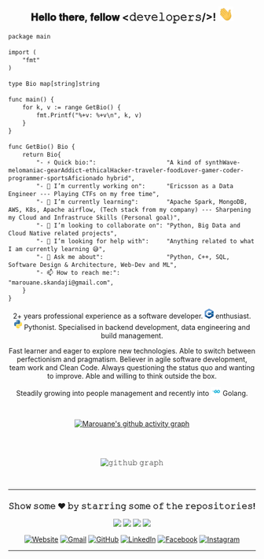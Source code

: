 <div align="center">
<h2> 𝐇𝐞𝐥𝐥𝐨 𝐭𝐡𝐞𝐫𝐞, 𝐟𝐞𝐥𝐥𝐨𝐰 <𝚍𝚎𝚟𝚎𝚕𝚘𝚙𝚎𝚛𝚜/>! <img src="https://github.com/ABSphreak/ABSphreak/blob/master/gifs/Hi.gif" width="30px"></h2>
</div>

```golang
package main

import (
	"fmt"
)

type Bio map[string]string

func main() {
	for k, v := range GetBio() {
		fmt.Printf("%+v: %+v\n", k, v)
	}
}

func GetBio() Bio {
	return Bio{
		"- ⚡ Quick bio:":                    "A kind of synthWave-melomaniac-gearAddict-ethicalHacker-traveler-foodLover-gamer-coder-programmer-sportsAficionado hybrid",
		"- 🔭 I’m currently working on":      "Ericsson as a Data Engineer --- Playing CTFs on my free time",
		"- 🌱 I’m currently learning":        "Apache Spark, MongoDB, AWS, K8s, Apache airflow, (Tech stack from my company) --- Sharpening my Cloud and Infrastruce Skills (Personal goal)",
		"- 👯 I’m looking to collaborate on": "Python, Big Data and Cloud Native related projects",
		"- 🤔 I’m looking for help with":     "Anything related to what I am currently learning 😅",
		"- 💬 Ask me about":                  "Python, C++, SQL, Software Design & Architecture, Web-Dev and ML",
		"- 📫 How to reach me:":              "marouane.skandaji@gmail.com",
	}
}
```
<div align="center">

2+ years professional experience as a software developer. <img src="https://raw.githubusercontent.com/marouenes/marouenes/main/img/cplusplus.svg" alt="" height="20"> enthusiast. <img src="https://raw.githubusercontent.com/marouenes/marouenes/main/img/python.svg" alt="" height="20"> Pythonist. Specialised in backend development, data engineering and build management.

Fast learner and eager to explore new technologies. Able to switch between perfectionism and pragmatism. Believer in agile software development, team work and Clean Code. Always questioning the status quo and wanting to improve. Able and willing to think outside the box.

Steadily growing into people management and recently into <img src="https://raw.githubusercontent.com/marouenes/marouenes/main/img/golang.svg" alt="" width="20" height="=20"> Golang.

<!--
<img align="center" src="https://github-readme-stats.vercel.app/api?username=marouenes&include_all_commits=true&count_private=true&show_icons=true&line_height=20&title_color=7A7ADB&icon_color=2234AE&text_color=D3D3D3&bg_color=0,000000,130F40" alt="Marouane's Github Stats">

<br>
</br>
-->

<br>

[![Marouane's github activity graph](https://activity-graph.herokuapp.com/graph?username=marouenes&theme=github)](https://github.com/ashutosh00710/github-readme-activity-graph)

<br/>


<br>

![𝚐𝚒𝚝𝚑𝚞𝚋 𝚐𝚛𝚊𝚙𝚑](https://activity-graph.herokuapp.com/graph?username=marouenes&theme=react-dark&hide_border=true&area=true)

<br/>

---

### 𝚂𝚑𝚘𝚠 𝚜𝚘𝚖𝚎 ❤️ 𝚋𝚢 𝚜𝚝𝚊𝚛𝚛𝚒𝚗𝚐 𝚜𝚘𝚖𝚎 𝚘𝚏 𝚝𝚑𝚎 𝚛𝚎𝚙𝚘𝚜𝚒𝚝𝚘𝚛𝚒𝚎𝚜!

<p>
  <a href="#"><img src="https://img.shields.io/badge/python-Expert-_.svg?logo=python"></a>
  <a href="#"><img src="https://img.shields.io/badge/Apache-Enthusiast-_.svg?logo=apache"></a>
  <a href="#"><img src="https://img.shields.io/badge/TDD-Advocate-_.svg"></a>
  <a href="#"><img src="https://img.shields.io/badge/Clean%20Code-Evangelist-_.svg"></a>
</p>

<p align="center">
  <a href="https://marouenes.github.io/"><img src="https://img.icons8.com/bubbles/50/000000/web.png" alt="Website"/></a>
	<a href="mailto:marouane.skandaji@gmail.com"><img src="https://img.icons8.com/bubbles/50/000000/gmail.png" alt="Gmail"/></a>
	<a href="https://github.com/marouenes"><img src="https://img.icons8.com/bubbles/50/000000/github.png" alt="GitHub"/></a>
	<a href="https://linkedin.com/in/marouane-skandaji"><img src="https://img.icons8.com/bubbles/50/000000/linkedin.png" alt="LinkedIn"/></a>
	<a href="https://www.facebook.com/MarouaneSkandaji"><img src="https://img.icons8.com/bubbles/50/000000/facebook-new.png" alt="Facebook"/></a>
	<a href="https://instagram.com/skandaji_"><img src="https://img.icons8.com/bubbles/50/000000/instagram.png" alt="Instagram"/></a>
</p>

<hr>

</div>
<!--
# 

![footer](https://github.com/JayantGoel001/JayantGoel001/blob/master/PNG/footer.png)

-->
